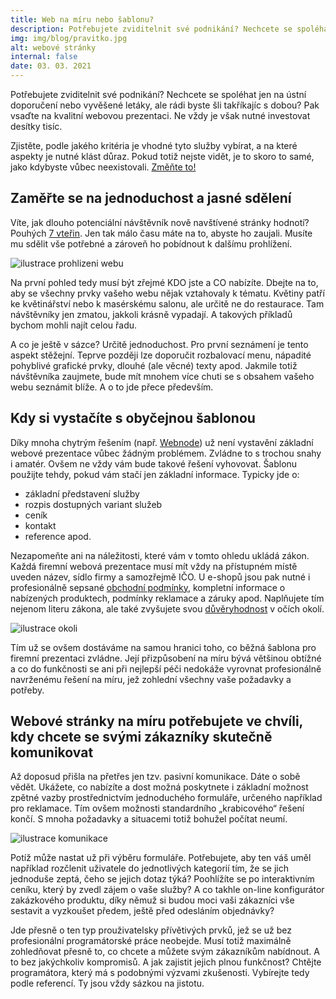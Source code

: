 ```yaml
---
title: Web na míru nebo šablonu?
description: Potřebujete zviditelnit své podnikání? Nechcete se spoléhat jen na ústní doporučení nebo vyvěšené letáky?
img: img/blog/pravitko.jpg
alt: webové stránky
internal: false
date: 03. 03. 2021
---
```



Potřebujete zviditelnit své podnikání? Nechcete se spoléhat jen na ústní doporučení nebo vyvěšené letáky, ale rádi byste šli takříkajíc s dobou? Pak vsaďte na kvalitní webovou prezentaci. Ne vždy je však nutné investovat desítky tisíc. 

Zjistěte, podle jakého kritéria je vhodné tyto služby vybírat, a na které aspekty je nutné klást důraz. Pokud totiž nejste vidět, je to skoro to samé, jako kdybyste vůbec neexistovali. [Změňte to!](https://www.andrasi.cz/#kontakt)

## Zaměřte se na jednoduchost a jasné sdělení

Víte, jak dlouho potenciální návštěvník nově navštívené stránky hodnotí? Pouhých [7 vteřin](https://www.tributemedia.com/blog/you-have-7-seconds-what-a-visitor-should-know-about-your-website-within-moments). Jen tak málo času máte na to, abyste ho zaujali. Musíte mu sdělit vše potřebné a zároveň ho pobídnout k dalšímu prohlížení. 

<div class="text-center mb-30">
 <img class="width-400" src="/img/blog/bg5-1.svg" alt="ilustrace prohlizeni webu">
</div>

Na první pohled tedy musí být zřejmé KDO jste a CO nabízíte. Dbejte na to, aby se všechny prvky vašeho webu nějak vztahovaly k tématu. Květiny patří ke květinářství nebo k masérskému salonu, ale určitě ne do restaurace. Tam návštěvníky jen zmatou, jakkoli krásně vypadají. A takových příkladů bychom mohli najít celou řadu.

A co je ještě v sázce? Určitě jednoduchost. Pro první seznámení je tento aspekt stěžejní. Teprve později lze doporučit rozbalovací menu, nápadité pohyblivé grafické prvky, dlouhé (ale věcné) texty apod. Jakmile totiž návštěvníka zaujmete, bude mít mnohem více chuti se s obsahem vašeho webu seznámit blíže. A o to jde přece především.

## Kdy si vystačíte s obyčejnou šablonou

Díky mnoha chytrým řešením (např. [Webnode](https://www.webnode.cz/)) už není vystavění základní webové prezentace vůbec žádným problémem. Zvládne to s trochou snahy i amatér. Ovšem ne vždy vám bude takové řešení vyhovovat. Šablonu použijte tehdy, pokud vám stačí jen základní informace. Typicky jde o:

- základní představení služby
- rozpis dostupných variant služeb 
- ceník 
- kontakt
- reference apod.

Nezapomeňte ani na náležitosti, které vám v tomto ohledu ukládá zákon. Každá firemní webová prezentace musí mít vždy na přístupném místě uveden název, sídlo firmy a samozřejmě IČO. U e-shopů jsou pak nutné i profesionálně sepsané [obchodní podmínky](https://www.apek.cz/vzorove-obchodni-podminky-apek), kompletní informace o nabízených produktech, podmínky reklamace a záruky apod. Naplňujete tím nejenom literu zákona, ale také zvyšujete svou [důvěryhodnost](https://www.ilincev.com/10-principu-ktere-udelaji-vas-web-duveryhodnejsi) v očích okolí.

<div class="text-center mb-30">
 <img class="width-400" src="/img/blog/bg7-2.svg" alt="ilustrace okoli">
</div>

Tím už se ovšem dostáváme na samou hranici toho, co běžná šablona pro firemní prezentaci zvládne. Její přizpůsobení na míru bývá většinou obtížné a co do funkčnosti se ani při nejlepší péči nedokáže vyrovnat profesionálně navrženému řešení na míru, jež zohlední všechny vaše požadavky a potřeby.

## Webové stránky na míru potřebujete ve chvíli, kdy chcete se svými zákazníky skutečně komunikovat 

Až doposud přišla na přetřes jen tzv. pasivní komunikace. Dáte o sobě vědět. Ukážete, co nabízíte a dost možná poskytnete i základní možnost zpětné vazby prostřednictvím jednoduchého formuláře, určeného například pro reklamace. Tím ovšem možnosti standardního „krabicového“ řešení končí. S mnoha požadavky a situacemi totiž bohužel počítat neumí. 

<div class="text-center mb-30">
 <img class="width-400" src="/img/blog/bg10-2.svg" alt="ilustrace komunikace">
</div>

Potíž může nastat už při výběru formuláře. Potřebujete, aby ten váš uměl například rozčlenit uživatele do jednotlivých kategorií tím, že se jich jednoduše zeptá, čeho se jejich dotaz týká? Poohlížíte se po interaktivním ceníku, který by zvedl zájem o vaše služby? A co takhle on-line konfigurátor zakázkového produktu, díky němuž si budou moci vaši zákazníci vše sestavit a vyzkoušet předem, ještě před odesláním objednávky?

Jde přesně o ten typ prouživatelsky přívětivých prvků, jež se už bez profesionální programátorské práce neobejde. Musí totiž maximálně zohledňovat přesně to, co chcete a můžete svým zákazníkům nabídnout. A to bez jakýchkoliv kompromisů. A jak zajistit jejich plnou funkčnost? Chtějte programátora, který má s podobnými výzvami zkušenosti. Vybírejte tedy podle referencí. Ty jsou vždy sázkou na jistotu. 

